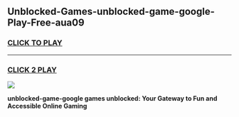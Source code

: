 
## Unblocked-Games-unblocked-game-google-Play-Free-aua09
<h3>
<a href="https://premium76.site?title=unblocked-game-google&ref=24M">CLICK TO PLAY</a></h3>
<hr>

<h3>
<a href="https://premium76.site?title=unblocked-game-google&ref=24M">CLICK 2 PLAY</a>
  
</h3>

<a href="https://premium76.site?title=unblocked-game-google&ref=24M"><img src="https://clearcache.store/games.png"></a>


**unblocked-game-google games unblocked: Your Gateway to Fun and Accessible Online Gaming**
